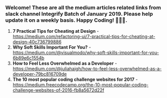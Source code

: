 ### Welcome! These are all the medium articles related links from slack channel Integrify Batch of January 2019. Please help update it on a weekly basis. Happy Coding! 🙊😀😍.

1. **7 Practical Tips for Cheating at Design** - https://medium.com/refactoring-ui/7-practical-tips-for-cheating-at-design-40c736799886
2. **Why Soft Skills Important For You?** - https://medium.com/@visualmodo/why-soft-skills-important-for-you-6b89e6c1554b
3. **How to Feel Less Overwhelmed as a Developer** - https://medium.com/@juliahaigh/how-to-feel-less-overwhelmed-as-a-developer-79bc816709de
4. **The 10 most popular coding challenge websites for 2017** - https://medium.freecodecamp.org/the-10-most-popular-coding-challenge-websites-of-2016-fb8a5672d22f
